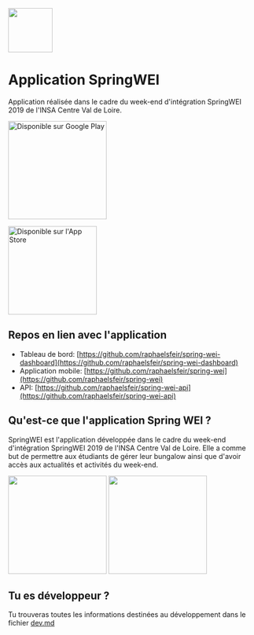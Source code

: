 <img src="https://github.com/raphaelsfeir/spring-wei/blob/master/src/assets/img/logo.png" width="90px">

Application SpringWEI
===========
Application réalisée dans le cadre du week-end d'intégration SpringWEI 2019 de l'INSA Centre Val de Loire.

<a href='https://play.google.com/store/apps/details?id=com.campus_cvl.springwei'><img alt='Disponible sur Google Play' src='https://play.google.com/intl/en_us/badges/static/images/badges/fr_badge_web_generic.png' width="200px" /></a>

<a href='https://apps.apple.com/app/springwei/id1478738699'><img alt="Disponible sur l'App Store" src="https://help.easy.movie/hc/article_attachments/360012461694/iOS.png" width="180px" />
</a>


Repos en lien avec l'application
-----------
* Tableau de bord: [https://github.com/raphaelsfeir/spring-wei-dashboard](https://github.com/raphaelsfeir/spring-wei-dashboard)
* Application mobile: [https://github.com/raphaelsfeir/spring-wei](https://github.com/raphaelsfeir/spring-wei)
* API: [https://github.com/raphaelsfeir/spring-wei-api](https://github.com/raphaelsfeir/spring-wei-api)

Qu'est-ce que l'application Spring WEI ?
-----------
SpringWEI est l'application développée dans le cadre du week-end d'intégration SpringWEI 2019 de l'INSA Centre Val de Loire. Elle a comme but de permettre aux étudiants de gérer leur bungalow ainsi que d'avoir accès aux actualités et activités du week-end.

<img src="https://lh3.googleusercontent.com/1OdUKGlPbTkDqP8kELboewsbPPtDupjgaSF1sq1uIMmX0h9YJH54QM2tITUzjULJkyzr=w960-h942" width="200px" /> <img src="https://lh3.googleusercontent.com/yejNlUrDnQtIPcq7h3VRl7kRknn51iKCIhYPnfsqdBvnpuzQ9t5uIOrpqdeP3o3vthHB=w960-h942" width="200px" />

Tu es développeur ?
-----------
Tu trouveras toutes les informations destinées au développement dans le fichier [dev.md](https://github.com/raphaelsfeir/spring-wei/blob/master/dev.md)

